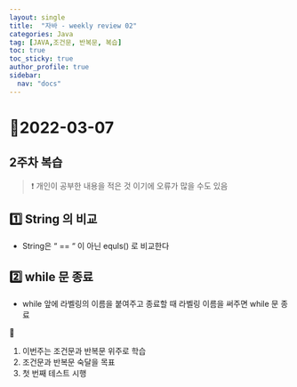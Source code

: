 ```yaml
---
layout: single
title:  "자바 - weekly review 02"
categories: Java
tag: [JAVA,조건문, 반복문, 복습]
toc: true
toc_sticky: true
author_profile: true
sidebar:
  nav: "docs"
---
```


# 📆2022-03-07

## 2주차 복습

<!--Quote-->

> ❗ 개인이 공부한 내용을 적은 것 이기에 오류가 많을 수도 있음


## **1️⃣** String 의 비교

- String은 “ == “ 이 아닌 equls() 로 비교한다

## **2️⃣ while 문 종료**

<script src="https://gist.github.com/kimyeong96/87b2cb7df08bdc97742c839d4486cb4f.js"></script>

- while 앞에 라벨링의 이름을 붙여주고 종료할 때 라벨링 이름을 써주면 while 문 종료

📒
1. 이번주는 조건문과 반복문 위주로 학습
2. 조건문과 반복문 숙달을 목표
3. 첫 번째 테스트 시행